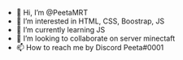 - 👋 Hi, I’m @PeetaMRT
- 👀 I’m interested in HTML, CSS, Boostrap, JS
- 🌱 I’m currently learning JS
- 💞️ I’m looking to collaborate on server minectaft
- 📫 How to reach me by Discord Peeta#0001

<!---
PeetaMRT/PeetaMRT is a ✨ special ✨ repository because its `README.md` (this file) appears on your GitHub profile.
You can click the Preview link to take a look at your changes.
--->
